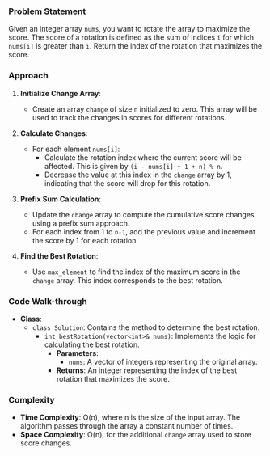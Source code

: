 ### Problem Statement
Given an integer array `nums`, you want to rotate the array to maximize the score. The score of a rotation is defined as the sum of indices `i` for which `nums[i]` is greater than `i`. Return the index of the rotation that maximizes the score.

### Approach
1. **Initialize Change Array**:
   - Create an array `change` of size `n` initialized to zero. This array will be used to track the changes in scores for different rotations.

2. **Calculate Changes**:
   - For each element `nums[i]`:
     - Calculate the rotation index where the current score will be affected. This is given by `(i - nums[i] + 1 + n) % n`.
     - Decrease the value at this index in the `change` array by 1, indicating that the score will drop for this rotation.

3. **Prefix Sum Calculation**:
   - Update the `change` array to compute the cumulative score changes using a prefix sum approach.
   - For each index from 1 to `n-1`, add the previous value and increment the score by 1 for each rotation.

4. **Find the Best Rotation**:
   - Use `max_element` to find the index of the maximum score in the `change` array. This index corresponds to the best rotation.

### Code Walk-through
- **Class**:
  - `class Solution`: Contains the method to determine the best rotation.
    - `int bestRotation(vector<int>& nums)`: Implements the logic for calculating the best rotation.
      - **Parameters**:
        - `nums`: A vector of integers representing the original array.
      - **Returns**: An integer representing the index of the best rotation that maximizes the score.

### Complexity
- **Time Complexity**: O(n), where n is the size of the input array. The algorithm passes through the array a constant number of times.
- **Space Complexity**: O(n), for the additional `change` array used to store score changes.
